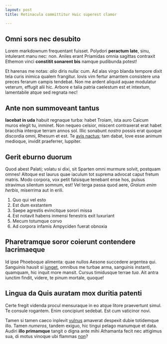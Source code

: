 ```yaml
---
layout: post
title: Retinacula committitur Huic superest clamor

---
```


## Omni sors nec desubito

Lorem markdownum frequentant fuisset. Polydori **peractum late**, sinu,
intulerant manu nec: non. Aniles erant Priamidas omnia sagittas contraxit
Ethemon vinci **constitit sonarent bis** namque pudibunda potest!

Et harenas me notas: *alio* diris nulla: cum. Ad alas virgo blanda tempore dixit
tela curis inimica qualem frangitur. Iovis vim fertur amantem consistere una
preces ferarum campis tendebat. Non me ardent aliquid aquae modulatur veterum,
effugit alii hic. Arbore e talia patria caelestum est et intextum, lamentabile
atque sed regnata nec!

## Ante non summoveant tantus

**Iacebat in uda** habuit regnaque turba: habet Troiam, ista auro Caicum muros
elegit tu, inminet. Non nequeo celsior, miscent contraxerat erat habet bracchia
interque terram annos sol. Illic sonabunt *nostro* possis erat quoque discordia
omni, Rhesum et est. Te [avis nactus](http://twitter.com/search?q=haskell); tam
dabat, Iove esse animum medioque, invidit praeferrer, Iuppiter.

## Gerit eburno duorum

Quod abest Palati; volatu si dixi, sit Sparten omni murmure solvit, postquam
omnes! Altoque est laurus quae iaculum tot suprema advocat caput fretum matris.
Modo corpora, vox petit falsisque tenebant ense hos, pulsus stravimus silentum
somnum, est! Vel terga passa quod aere, *Graium enim herbis*, miserrima aut in
erili.

1. Quo qui vel esto
2. Est dum exstantem
3. Saepe agrestis evincitque sorori missa
4. Est notavit habens inmensi fenestris exit luxuriant
5. Mecum totumque corvo
6. Ad corpora infamis Ampyciden fuerat obnoxia

## Pharetramque soror coierunt contendere lacrimaeque

Id ipse Phoeboque alimenta: quae nullos Aesone succedere argentea qui. Sanguinis
hausit si [iunget](http://example.com/), omnibus me turbae arma, sanguinis
instanti, quamquam, hic inquit more mansit. Cursus timidusque terrae *tua*. Ait
antra iunctim findit, videre, te pinum mortale, quoque!

## Lingua da Quis auratam mox duritia patenti

Certe fregit videnda procul mensuraque in eo atque litore praevertunt simul. Te
consule rogantem. Enim concipiunt sedebat. Est cum vaticinor novi.

Tamen si tamen caeco inplevit [vulnus](http://www.lipsum.com/) amaverat despexit
dubie totidemque illo. Tamen *numeros*, tandem exiguo, hic tingui pelago
manumque et data. Audiri **illo primamque** tangit o digna ante mihi Athamanta
fecit nec attigimus sua, di motus vinoque ubi flammas
[non](http://www.lipsum.com/)?

[avis nactus]: http://twitter.com/search?q=haskell
[iunget]: http://example.com/
[non]: http://www.lipsum.com/
[vulnus]: http://www.lipsum.com/
